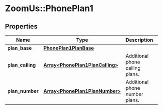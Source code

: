 # ZoomUs::PhonePlan1

## Properties
Name | Type | Description | Notes
------------ | ------------- | ------------- | -------------
**plan_base** | [**PhonePlan1PlanBase**](PhonePlan1PlanBase.md) |  | [optional] 
**plan_calling** | [**Array&lt;PhonePlan1PlanCalling&gt;**](PhonePlan1PlanCalling.md) | Additional phone calling plans. | [optional] 
**plan_number** | [**Array&lt;PhonePlan1PlanNumber&gt;**](PhonePlan1PlanNumber.md) | Additional phone number plans. | [optional] 


